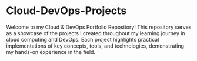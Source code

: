 # Cloud-DevOps-Projects
Welcome to my Cloud & DevOps Portfolio Repository! This repository serves as a showcase of the projects I created throughout my learning journey in cloud computing and DevOps. Each project highlights practical implementations of key concepts, tools, and technologies, demonstrating my hands-on experience in the field.
